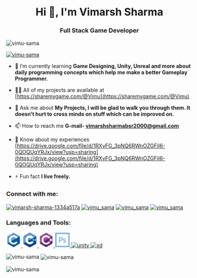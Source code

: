 <h1 align="center">Hi 👋, I'm Vimarsh Sharma</h1>
<h3 align="center">Full Stack Game Developer</h3>

<p align="left"> <img src="https://komarev.com/ghpvc/?username=vimu-sama&label=Profile%20views&color=14ffef&style=flat" alt="vimu-sama" /> </p>

<p align="left"> <a href="https://github.com/ryo-ma/github-profile-trophy"><img src="https://github-profile-trophy.vercel.app/?username=vimu-sama" alt="vimu-sama" /></a> </p>

- 🌱 I’m currently learning **Game Designing, Unity, Unreal and more about daily programming concepts which help me make a better Gameplay Programmer.**

- 👨‍💻 All of my projects are available at [https://sharemygame.com/@Vimu](https://sharemygame.com/@Vimu)

- 💬 Ask me about **My Projects, I will be glad to walk you through them. It doesn't hurt to cross minds on stuff which can be improved on.**

- 📫 How to reach me **G-mail- vimarshsharmabsr2000@gmail.com**

- 📄 Know about my experiences [https://drive.google.com/file/d/1RXyFG_3pNQ6RWnOZGFiI6-0QOQUqYRJx/view?usp=sharing](https://drive.google.com/file/d/1RXyFG_3pNQ6RWnOZGFiI6-0QOQUqYRJx/view?usp=sharing)

- ⚡ Fun fact **I live freely.**

<h3 align="left">Connect with me:</h3>
<p align="left">
<a href="https://linkedin.com/in/vimarsh-sharma-1334a517a" target="blank"><img align="center" src="https://raw.githubusercontent.com/rahuldkjain/github-profile-readme-generator/master/src/images/icons/Social/linked-in-alt.svg" alt="vimarsh-sharma-1334a517a" height="30" width="40" /></a>
<a href="https://www.hackerrank.com/vimu_sama" target="blank"><img align="center" src="https://raw.githubusercontent.com/rahuldkjain/github-profile-readme-generator/master/src/images/icons/Social/hackerrank.svg" alt="vimu_sama" height="30" width="40" /></a>
<a href="https://www.leetcode.com/vimu_sama" target="blank"><img align="center" src="https://raw.githubusercontent.com/rahuldkjain/github-profile-readme-generator/master/src/images/icons/Social/leet-code.svg" alt="vimu_sama" height="30" width="40" /></a>
<a href="https://auth.geeksforgeeks.org/user/vimu_sama" target="blank"><img align="center" src="https://raw.githubusercontent.com/rahuldkjain/github-profile-readme-generator/master/src/images/icons/Social/geeks-for-geeks.svg" alt="vimu_sama" height="30" width="40" /></a>
</p>

<h3 align="left">Languages and Tools:</h3>
<p align="left"> <a href="https://www.cprogramming.com/" target="_blank" rel="noreferrer"> <img src="https://raw.githubusercontent.com/devicons/devicon/master/icons/c/c-original.svg" alt="c" width="40" height="40"/> </a> <a href="https://www.w3schools.com/cpp/" target="_blank" rel="noreferrer"> <img src="https://raw.githubusercontent.com/devicons/devicon/master/icons/cplusplus/cplusplus-original.svg" alt="cplusplus" width="40" height="40"/> </a> <a href="https://www.w3schools.com/cs/" target="_blank" rel="noreferrer"> <img src="https://raw.githubusercontent.com/devicons/devicon/master/icons/csharp/csharp-original.svg" alt="csharp" width="40" height="40"/> </a> <a href="https://www.photoshop.com/en" target="_blank" rel="noreferrer"> <img src="https://raw.githubusercontent.com/devicons/devicon/master/icons/photoshop/photoshop-line.svg" alt="photoshop" width="40" height="40"/> </a> <a href="https://unity.com/" target="_blank" rel="noreferrer"> <img src="https://www.vectorlogo.zone/logos/unity3d/unity3d-icon.svg" alt="unity" width="40" height="40"/> </a> <a href="https://www.adobe.com/products/xd.html" target="_blank" rel="noreferrer"> <img src="https://cdn.worldvectorlogo.com/logos/adobe-xd.svg" alt="xd" width="40" height="40"/> </a> </p>

<p><img align="left" src="https://github-readme-stats.vercel.app/api/top-langs?username=vimu-sama&show_icons=true&locale=en&layout=compact" alt="vimu-sama" /></p>

<p>&nbsp;<img align="center" src="https://github-readme-stats.vercel.app/api?username=vimu-sama&show_icons=true&locale=en" alt="vimu-sama" /></p>

<p><img align="center" src="https://github-readme-streak-stats.herokuapp.com/?user=vimu-sama&" alt="vimu-sama" /></p>
